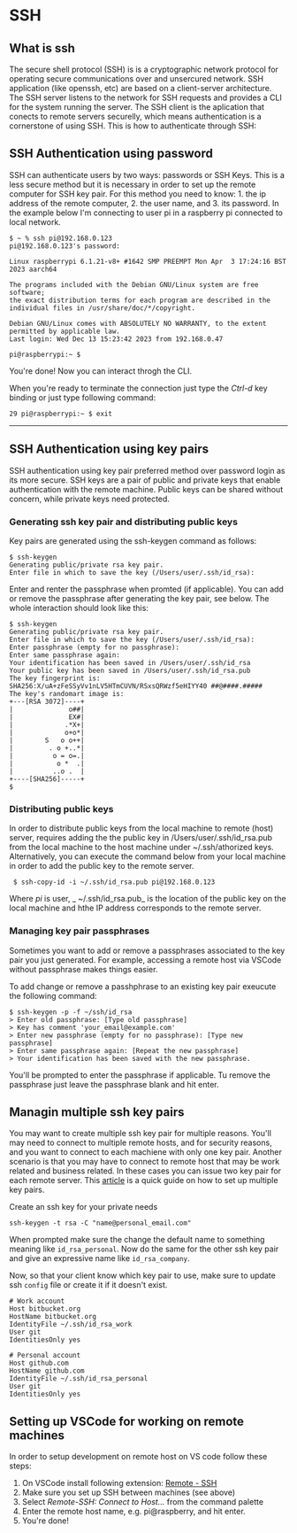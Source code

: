 # SSH

## What is ssh
The secure shell protocol (SSH) is is a cryptographic network protocol for operating secure communications over and unsercured network. SSH application (like openssh, etc) are based on a client-server architecture. The SSH server listens to the network for SSH requests and provides a CLI for the system running the server. The SSH client is the aplication that conects to remote servers securelly, which means authentication is a cornerstone of using SSH. This is how to authenticate through SSH:

## SSH Authentication using password
SSH can authenticate users by two ways: passwords or SSH Keys. This is a less secure method but it is necessary in order to set up the remote computer for SSH key pair. For this method you need to know: 1. the ip address of the remote computer, 2. the user name, and 3. its password. In the example below I'm connecting to user pi in a raspberry pi connected to local network.

```
$ ~ % ssh pi@192.168.0.123                                                       
pi@192.168.0.123's password:
```
```
Linux raspberrypi 6.1.21-v8+ #1642 SMP PREEMPT Mon Apr  3 17:24:16 BST 2023 aarch64

The programs included with the Debian GNU/Linux system are free software;
the exact distribution terms for each program are described in the
individual files in /usr/share/doc/*/copyright.

Debian GNU/Linux comes with ABSOLUTELY NO WARRANTY, to the extent
permitted by applicable law.
Last login: Wed Dec 13 15:23:42 2023 from 192.168.0.47

pi@raspberrypi:~ $ 
```

You're done! Now you can interact throgh the CLI.

When you're ready to terminate the connection just type the *Ctrl-d* key binding or just type following command:

```
29 pi@raspberrypi:~ $ exit
```


---


## SSH Authentication using key pairs
SSH authentication using key pair preferred method over password login as its more secure. SSH keys are a pair of public and private keys that enable authentication with the remote machine. Public keys can be shared without concern, while private keys need protected.


### Generating ssh key pair and distributing public keys
Key pairs are generated using the ssh-keygen command as follows:

```
$ ssh-keygen
Generating public/private rsa key pair.
Enter file in which to save the key (/Users/user/.ssh/id_rsa):

```
Enter and renter the passphrase when promted (if applicable). You can add or remove the passphrase after generating the key pair, see below. The whole interaction should look like this:

```
$ ssh-keygen
Generating public/private rsa key pair.
Enter file in which to save the key (/Users/user/.ssh/id_rsa): 
Enter passphrase (empty for no passphrase): 
Enter same passphrase again: 
Your identification has been saved in /Users/user/.ssh/id_rsa
Your public key has been saved in /Users/user/.ssh/id_rsa.pub
The key fingerprint is:
SHA256:X/uA+zFeSSyVv1nLV5HTmCUVN/RSxsQRWzf5eHIYY40 ##@####.#####
The key's randomart image is:
+---[RSA 3072]----+
|              o##|
|              EX#|
|             .*X+|
|             o+o*|
|        S   o o++|
|         . o +..*|
|          o = o=.|
|           o *  .|
|          ..o .  |
+----[SHA256]-----+
$ 
```

### Distributing public keys

In order to distribute public keys from the local machine to remote (host) server, requires adding the the public key in /Users/user/.ssh/id_rsa.pub from the local machine to the host machine under ~/.ssh/athorized keys. Alternatively, you can execute the command below from your local machine in order to add the public key to the remote server.

```
 $ ssh-copy-id -i ~/.ssh/id_rsa.pub pi@192.168.0.123
```
Where _pi_ is user, _ ~/.ssh/id_rsa.pub_ is the location of the public key on the local machine and hthe IP address corresponds to the remote server. 


### Managing key pair passphrases

Sometimes you want to add or remove a passphrases associated to the key pair you just generated. For example, accessing a remote host via VSCode without passphrase makes things easier. 

To add change or remove a passhphrase to an existing key pair exeucute the following command:

```
$ ssh-keygen -p -f ~/ssh/id_rsa
> Enter old passphrase: [Type old passphrase]
> Key has comment 'your_email@example.com'
> Enter new passphrase (empty for no passphrase): [Type new passphrase]
> Enter same passphrase again: [Repeat the new passphrase]
> Your identification has been saved with the new passphrase.
```

You'll be prompted to enter the passphrase if applicable. Tu remove the passphrase just leave the passphrase blank and hit enter. 

## Managin multiple ssh key pairs
You may want to create multiple ssh key pair for multiple reasons. You'll may need to connect to multiple remote hosts, and for security reasons, and you want to connect to each machiene with only one key pair. Another scenario is that you may have to connect to remote host that may be work related and business related. In these cases you can issue two key pair for each remote server. This [article](https://connkat.medium.com/setting-up-multiple-ssh-keys-on-one-computer-75f068d972d9) is a quick guide on how to set up multiple key pairs.

Create an ssh key for your private needs
```
ssh-keygen -t rsa -C "name@personal_email.com"
```
When prompted make sure the change the default name to something meaning like `id_rsa_personal`.
Now do the same for the other ssh key pair and give an expressive name like `id_rsa_company`.

Now, so that your client know which key pair to use, make sure to update ssh `config` file or create it if it doesn't exist. 
```
# Work account
Host bitbucket.org
HostName bitbucket.org
IdentityFile ~/.ssh/id_rsa_work
User git
IdentitiesOnly yes

# Personal account
Host github.com
HostName github.com
IdentityFile ~/.ssh/id_rsa_personal
User git
IdentitiesOnly yes
```


## Setting up VSCode for working on remote machines

In order to setup development on remote host on VS code follow these steps: 

1. On VSCode install following extension: [Remote - SSH](https://marketplace.visualstudio.com/items?itemName=ms-vscode-remote.remote-ssh)
2. Make sure you set up SSH between machines (see above)
3. Select *Remote-SSH: Connect to Host...* from the command palette
4. Enter the remote host name, e.g. pi@raspberry, and hit enter. 
5. You're done!
